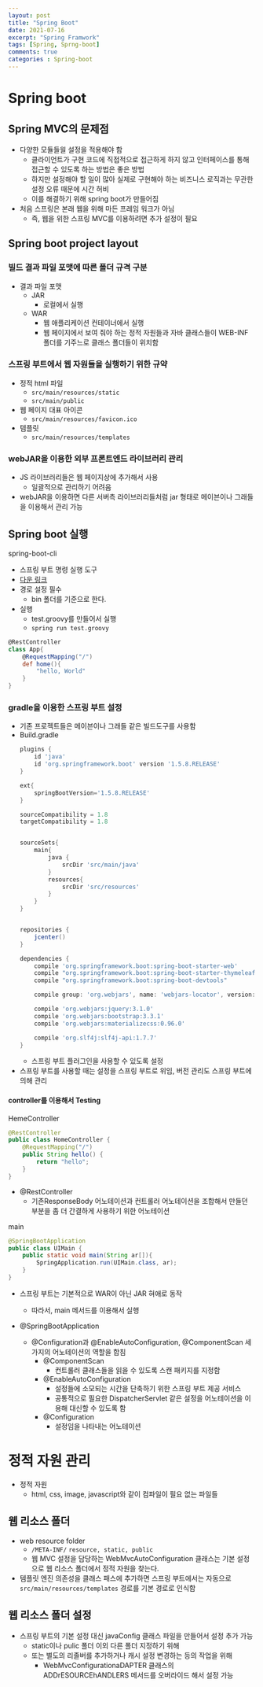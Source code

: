 ```yaml
---
layout: post
title: "Spring Boot"
date: 2021-07-16
excerpt: "Spring Framwork"
tags: [Spring, Sprng-boot]
comments: true
categories : Spring-boot
---
```

# Spring boot

## Spring MVC의 문제점
- 다양한 모듈들읠 설정을 적용해야 함
    - 클라이언트가 구현 코드에 직접적으로 접근하게 하지 않고 인터페이스를 통해 접근할 수 있도록 하는 방법은 좋은 방법
    - 하지만 설정해야 할 일이 많아 실제로 구현해야 하는 비즈니스 로직과는 무관한 설정 오류 때문에 시간 허비
    - 이를 해결하기 위해 spring boot가 만들어짐
- 처음 스프링은 본래 웹을 위해 마든 프레임 워크가 아님
    - 즉, 웹을 위한 스프링 MVC를 이용하려면 추가 설정이 필요

## Spring boot project layout
### 빌드 결과 파일 포맷에 따른 폴더 규격 구분
- 결과 파일 포맷
    - JAR
        - 로컬에서 실행
    - WAR
        - 웹 애플리케이션 컨테이너에서 실행
        - 웹 페이지에서 보여 줘야 하는 정적 자원들과 자바 클래스들이 WEB-INF 폴더를 기주느로 클래스 폴더들이 위치함
### 스프링 부트에서 웹 자원들을 실행하기 위한 규약
- 정적 html 파일
    - `src/main/resources/static`
    - `src/main/public`
- 웹 페이지 대표 아이콘
    - `src/main/resources/favicon.ico`
- 템플릿
    - `src/main/resources/templates`

### webJAR을 이용한 외부 프론트엔드 라이브러리 관리
- JS 라이브러리들은 웹 페이지상에 추가해서 사용
    - 일괄적으로 관리하기 어려움
- webJAR을 이용하면 다른 서버측 라이브러리들처럼 jar 형태로 메이븐이나 그래들을 이용해서 관리 가능

## Spring boot 실행
spring-boot-cli
- 스프링 부트 명령 실행 도구
- [다운 링크](https://docs.spring.io/spring-boot/docs/current/reference/html/getting-started.html#getting-started.installing.cli)
- 경로 설정 필수
    - bin 폴더를 기준으로 한다.
- 실행
    - test.groovy를 만들어서 실행
    - `spring run test.groovy`

```groovy
@RestController
class App{
    @RequestMapping("/")
    def home(){
        "hello, World"
    }
}
```

### gradle을 이용한 스프링 부트 설정
- 기존 프로젝트들은 메이븐이나 그래들 같은 빌드도구를 사용함
- Build.gradle
    ```gradle
    plugins {
        id 'java'
        id 'org.springframework.boot' version '1.5.8.RELEASE'
    }

    ext{
        springBootVersion='1.5.8.RELEASE'
    }

    sourceCompatibility = 1.8
    targetCompatibility = 1.8


    sourceSets{
        main{
            java {
                srcDir 'src/main/java'
            }
            resources{
                srcDir 'src/resources'
            }
        }
    }


    repositories {
        jcenter()
    }

    dependencies {
        compile 'org.springframework.boot:spring-boot-starter-web'
        compile "org.springframework.boot:spring-boot-starter-thymeleaf"
        compile "org.springframework.boot:spring-boot-devtools"

        compile group: 'org.webjars', name: 'webjars-locator', version: '0.32'

        compile 'org.webjars:jquery:3.1.0'
        compile 'org.webjars:bootstrap:3.3.1'
        compile 'org.webjars:materializecss:0.96.0'

        compile 'org.slf4j:slf4j-api:1.7.7'
    }
    ```
    - 스프링 부트 플러그인을 사용할 수 있도록 설정
- 스프링 부트를 사용할 때는 설정을 스프링 부트로 위임, 버전 관리도 스프링 부트에 의해 관리
#### controller를 이용해서 Testing
HemeController
```java
@RestController
public class HomeController {
    @RequestMapping("/")
    public String hello() {
        return "hello";
    }
}
```
- @RestController
    - 기존ResponseBody 어노테이션과 컨트롤러 어노테이션을 조합해서 만들던 부분을 좀 더 간결하게 사용하기 위한 어노테이션

main
```java
@SpringBootApplication
public class UIMain {
    public static void main(String ar[]){
        SpringApplication.run(UIMain.class, ar);
    }
}
```
- 스프링 부트는 기본적으로 WAR이 아닌 JAR 혀애로 동작
    - 따라서, main 메서드를 이용해서 실행

- @SpringBootApplication
    - @Configuration과 @EnableAutoConfiguration, @ComponentScan 세 가지의 어노테이션의 역할을 합침
        - @ComponentScan
            - 컨트롤러 클래스들을 읽을 수 있도록 스캔 패키지를 지정함
        - @EnableAutoConfiguration
            - 설정들에 소모되는 시간을 단축하기 위한 스프링 부트 제공 서비스
            - 공통적으로 필요한 DispatcherServlet 같은 설정을 어노테이션을 이용해 대신할 수 있도록 함
        - @Configuration
            - 설정임을 나타내는 어노테이션

# 정적 자원 관리
- 정적 자원
    - html, css, image, javascript와 같이 컴파일이 필요 없는 파일들
## 웹 리소스 폴더
- web resource folder
    - `/META-INF/` `resource, static, public`
    - 웹 MVC 설정을 담당하는 WebMvcAutoConfiguration 클래스는 기본 설정으로 웹 리소스 폴더에서 정적 자원을 찾는다.
- 템플릿 엔진 의존성을 클래스 패스에 추가하면 스프링 부트에서는 자동으로 `src/main/resources/templates` 경로를 기본 경로로 인식함

## 웹 리소스 폴더 설정
- 스프링 부트의 기본 설정 대신 javaConfig 클래스 파일을 만들어서 설정 추가 가능
    - static이나 pulic 폴더 이외 다른 폴더 지정하기 위해 
    - 또는 별도의 리졸버를 추가하거나 캐시 설정 변경하는 등의 작업을 위해
        - WebMvcConfigurationaDAPTER 클래스의 ADDrESOURCEhANDLERS 메서드를 오버라이드 해서 설정 가능